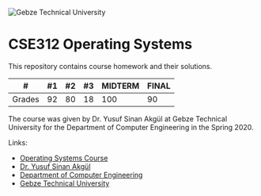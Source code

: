 ![Gebze Technical University](https://abl.gtu.edu.tr/html/mobil/gtu_logo_en_500.png)
# CSE312 Operating Systems

This repository contains course homework and their solutions.

| #      	| #1  	| #2  	| #3 	| MIDTERM 	| FINAL     |
|--------	|-----	|-----	|----	|--------	|--------	|
| Grades 	| 92 	| 80 	| 18	| 100       | 90        |

The course was given by Dr. Yusuf Sinan Akgül at Gebze Technical University for the Department of Computer Engineering in the Spring 2020.

Links:
* [Operating Systems Course](https://abl.gtu.edu.tr/ects/?dil=en&modul=ders_bilgi_formu&bolum=104&tip=lisans&duzey=ucuncu&dno=BİL%20312)
* [Dr. Yusuf Sinan Akgül](https://www.gtu.edu.tr/tr/personel/98/10416/display.aspx?languageId=2)
* [Department of Computer Engineering](https://www.gtu.edu.tr/kategori/91/3/bilgisayar-muhendisligi.aspx?languageId=2)
* [Gebze Technical University](https://www.gtu.edu.tr/?languageId=2)